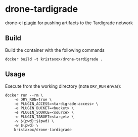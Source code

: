 # drone-tardigrade

drone-ci [plugin](https://docs.drone.io/plugins/overview/) for pushing artifacts to the Tardigrade network

## Build
Build the container with the following commands
```
docker build -t kristaxox/drone-tardigrade .
```

## Usage
Execute from the working directory (note `DRY_RUN` envar):
```
docker run --rm \
    -e DRY_RUN=true \
    -e PLUGIN_ACCESS=<tardigrade-access> \
    -e PLUGIN_BUCKET=<bucket> \
    -e PLUGIN_SOURCE=<source> \
    -e PLUGIN_TARGET=<target> \
    -v $(pwd):$(pwd) \
    -w $(pwd) \
    kristaxox/drone-tardigrade
```